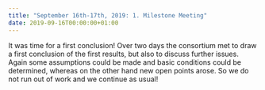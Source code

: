 ```yaml
---
title: "September 16th-17th, 2019: 1. Milestone Meeting"
date: 2019-09-16T00:00:00+01:00
---
```


It was time for a first conclusion! Over two days the consortium met to draw a first conclusion of the first results, but also to discuss further issues. 
Again some assumptions could be made and basic conditions could be determined, whereas on the other hand new open points arose. So we do not run out of work and we continue as usual!
